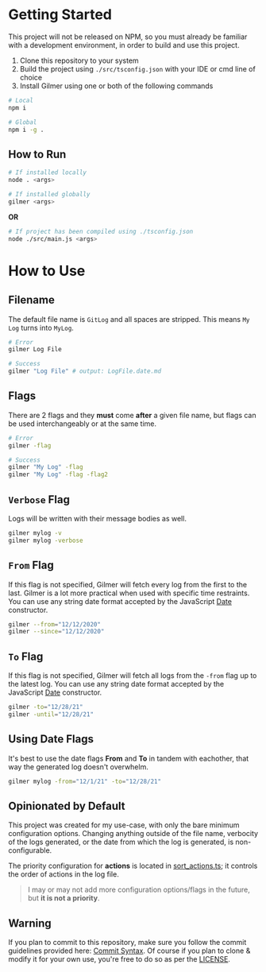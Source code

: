 
# Getting Started
This project will not be released on NPM, so you must already be familiar with a development environment, in order to build and use this project.
1. Clone this repository to your system
3. Build the project using `./src/tsconfig.json` with your IDE or cmd line of choice
4. Install Gilmer using one or both of the following commands
```bash
# Local
npm i

# Global
npm i -g .
```

## How to Run
```bash
# If installed locally
node . <args>

# If installed globally
gilmer <args>
```
**OR**
```bash
# If project has been compiled using ./tsconfig.json
node ./src/main.js <args>
```

# How to Use
## Filename
The default file name is `GitLog` and all spaces are stripped. This means `My Log` turns into `MyLog`.
```bash
# Error
gilmer Log File

# Success
gilmer "Log File" # output: LogFile.date.md
```
## Flags
There are 2 flags and they **must** come **after** a given file name, but flags can be used interchangeably or at the same time.
```bash
# Error
gilmer -flag

# Success
gilmer "My Log" -flag
gilmer "My Log" -flag -flag2
```
## `Verbose` Flag
Logs will be written with their message bodies as well.
```bash
gilmer mylog -v
gilmer mylog -verbose
```
## `From` Flag
If this flag is not specified, Gilmer will fetch every log from the first to the last. Gilmer is a lot more practical when used with specific time restraints. You can use any string date format accepted by the JavaScript [Date](https://developer.mozilla.org/en-US/docs/Web/JavaScript/Reference/Global_Objects/Date/Date) constructor.
```bash
gilmer --from="12/12/2020"
gilmer --since="12/12/2020"
```
## `To` Flag
If this flag is not specified, Gilmer will fetch all logs from the `-from` flag up to the latest log. You can use any string date format accepted by the JavaScript [Date](https://developer.mozilla.org/en-US/docs/Web/JavaScript/Reference/Global_Objects/Date/Date) constructor.
```bash
gilmer -to="12/28/21"
gilmer -until="12/28/21"
```
## Using Date Flags
It's best to use the date flags **From** and **To** in tandem with eachother, that way the generated log doesn't overwhelm.
```bash
gilmer mylog -from="12/1/21" -to="12/28/21"
```


## Opinionated by Default
This project was created for my use-case, with only the bare minimum configuration options. Changing anything outside of the file name, verbocity of the logs generated, or the date from which the log is generated, is non-configurable.

The priority configuration for **actions** is located in [sort_actions.ts](/src/lib/sort_actions.ts); it controls the order of actions in the log file.

> I may or may not add more configuration options/flags in the future, but **it is not a priority**.

## Warning
If you plan to commit to this repository, make sure you follow the commit guidelines provided here: [Commit Syntax](/docs/commit_syntax.md). Of course if you plan to clone & modify it for your own use, you're free to do so as per the [LICENSE](/LICENSE).




